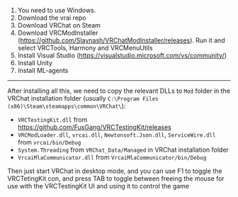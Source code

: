 
1. You need to use Windows.
2. Download the vrai repo
3. Download VRChat on Steam
4. Download VRCModInstaller (https://github.com/Slaynash/VRChatModInstaller/releases). Run it and select VRCTools, Harmony and VRCMenuUtils
5. Install Visual Studio (https://visualstudio.microsoft.com/vs/community/)
6. Install Unity
7. Install ML-agents

----------

After installing all this, we need to copy the relevant DLLs to `Mod` folder in the VRChat installation folder (usually `C:\Program Files (x86)\Steam\steamapps\common\VRChat\`):

* `VRCTestingKit.dll` from https://github.com/FusGang/VRCTestingKit/releases
* `VRCModLoader.dll`, `vrcai.dll`, `Newtonsoft.Json.dll`, `ServiceWire.dll` from `vrcai/bin/Debug`
* `System.Threading` from `VRChat_Data/Managed` in VRChat installation folder
* `VrcaiMlaCommunicator.dll` from `VrcaiMlaCommunicator/bin/Debug`

Then just start VRChat in desktop mode, and you can use F1 to toggle the VRCTetingKit con, and press TAB to toggle between freeing the mouse for use with the VRCTestingKit UI and using it to control the game
